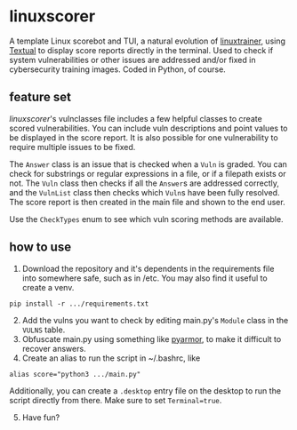 # linuxscorer

A template Linux scorebot and TUI, a natural evolution of [linuxtrainer](//github.com/sebasterisk/linuxtrainer), using [Textual](//textual.textualize.io/) to display score reports directly in the terminal. Used to check if system vulnerabilities or other issues are addressed and/or fixed in cybersecurity training images. Coded in Python, of course. 

## feature set
*linuxscorer*'s vulnclasses file includes a few helpful classes to create scored vulnerabilities. You can include vuln descriptions and point values to be displayed in the score report. It is also possible for one vulnerability to require multiple issues to be fixed. 

The `Answer` class is an issue that is checked when a `Vuln` is graded. You can check for substrings or regular expressions in a file, or if a filepath exists or not. The `Vuln` class then checks if all the `Answer`s are addressed correctly, and the `VulnList` class then checks which `Vuln`s have been fully resolved. The score report is then created in the main file and shown to the end user. 

Use the `CheckTypes` enum to see which vuln scoring methods are available.

## how to use
1. Download the repository and it's dependents in the requirements file into somewhere safe, such as in /etc. You may also find it useful to create a venv.
```
pip install -r .../requirements.txt
```

2. Add the vulns you want to check by editing main.py's `Module` class in the `VULNS` table. 
3. Obfuscate main.py using something like [pyarmor](https://github.com/dashingsoft/pyarmor), to make it difficult to recover answers.
4. Create an alias to run the script in ~/.bashrc, like
```
alias score="python3 .../main.py"
```
Additionally, you can create a `.desktop` entry file on the desktop to run the script directly from there.
Make sure to set `Terminal=true`.

5. Have fun?
